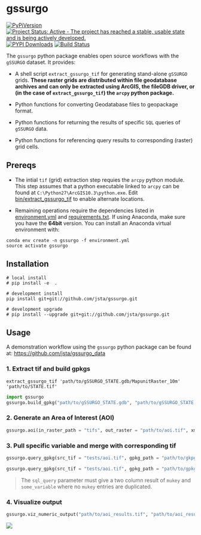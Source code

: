 # gssurgo

[![PyPiVersion](https://img.shields.io/pypi/v/gssurgo.svg)](https://pypi.python.org/pypi/gssurgo/) [![Project Status: Active - The project has reached a stable, usable state and is being actively developed.](http://www.repostatus.org/badges/latest/active.svg)](http://www.repostatus.org/#active) [![PYPI Downloads](https://img.shields.io/pypi/dm/gssurgo.svg)](https://pypistats.org/packages/gssurgo) [![Build Status](https://travis-ci.org/jsta/gssurgo.svg?branch=master)](https://travis-ci.org/jsta/gssurgo)

The `gssurgo` python package enables open source workflows with the `gSSURGO` dataset. It provides:

* A shell script `extract_gssurgo_tif` for generating stand-alone `gSSURGO` grids. **These raster grids are distributed within file geodatabase archives and can only be extracted using ArcGIS, the fileGDB driver, or (in the case of `extract_gssurgo_tif`) the `arcpy` python package.**  

* Python functions for converting Geodatabase files to geopackage format. 
 
* Python functions for returning the results of specific `SQL` queries of `gSSURGO` data.
 
* Python functions for referencing query results to corresponding (raster) grid cells.

## Prereqs

* The intial `tif` (grid) extraction step requies the `arcpy` python module. This step assumes that a python executable linked to `arcpy` can be found at `C:\Python27\ArcGIS10.3\python.exe`. Edit [bin/extract_gssurgo_tif](bin/extract_gssurgo_tif) to enable alternate locations.

* Remaining operations require the dependencies listed in [environment.yml](environment.yml) and [requirements.txt](requirements.txt). If using Anaconda, make sure you have the **64bit** version. You can install an Anaconda virtual environment with:

```
conda env create -n gssurgo -f environment.yml
source activate gssurgo
```

## Installation

```
# local install
# pip install -e  . 

# development install 
pip install git+git://github.com/jsta/gssurgo.git

# development upgrade
# pip install --upgrade git+git://github.com/jsta/gssurgo.git
```

## Usage

A demonstration workflow using the `gssurgo` python package can be found at: https://github.com/jsta/gssurgo_data

### 1. Extract tif and build gpkgs

```
extract_gssurgo_tif 'path/to/gSSURGO_STATE.gdb/MapunitRaster_10m' 'path/to/STATE.tif'
```

```py
import gssurgo
gssurgo.build_gpkg("path/to/gSSURGO_STATE.gdb", "path/to/gSSURGO_STATE.gpkg")
```

### 2. Generate an Area of Interest (AOI)

```py
gssurgo.aoi(in_raster_path = "tifs", out_raster = "path/to/aoi.tif", xmax = -88.34945, xmin = -88.35470, ymin = 38.70095, ymax = 38.70498)
```

### 3. Pull specific variable and merge with corresponding tif

```py
gssurgo.query_gpkg(src_tif = "tests/aoi.tif", gpkg_path = "path/to/gkpgs/", sql_query = 'SELECT mukey, nonirryield_r FROM mucropyld WHERE (cropname = "Corn")', out_raster = "tests/aoi_results.tif")

gssurgo.query_gpkg(src_tif = "tests/aoi.tif", gpkg_path = "path/to/gpkgs/", sql_query = 'SELECT mukey, nonirryield_r FROM mucropyld WHERE (cropname = "Corn")', out_raster = "tests/aoi_results.tif")

```

> The `sql_query` parameter must give a two column result of `mukey` and `some_variable` where no `mukey` entries are duplicated.

### 4. Visualize output

```py
gssurgo.viz_numeric_output("path/to/aoi_results.tif", "path/to/aoi_results.png")
```

![](scratch/nonirryield_r.png)
